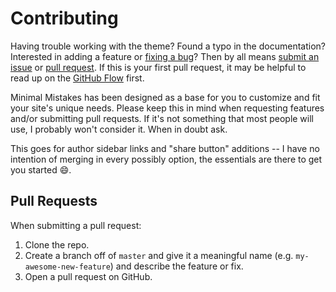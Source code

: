# Contributing

Having trouble working with the theme? Found a typo in the documentation? 
Interested in adding a feature or [fixing a bug](https://github.com/superhealth/corening/issues)? 
Then by all means [submit an issue](https://github.com/superhealth/corening/issues/new) 
or [pull request](https://help.github.com/articles/using-pull-requests/). 
If this is your first pull request, it may be helpful to read up on the 
[GitHub Flow](https://guides.github.com/introduction/flow/) first.

Minimal Mistakes has been designed as a base for you to customize and fit your 
site's unique needs. Please keep this in mind when requesting features and/or 
submitting pull requests. If it's not something that most people will use, I 
probably won't consider it. When in doubt ask.

This goes for author sidebar links and "share button" additions -- I have no 
intention of merging in every possibly option, the essentials are there to get 
you started :smile:.

## Pull Requests

When submitting a pull request:

1. Clone the repo.
2. Create a branch off of `master` and give it a meaningful name (e.g. 
   `my-awesome-new-feature`) and describe the feature or fix.
3. Open a pull request on GitHub.
